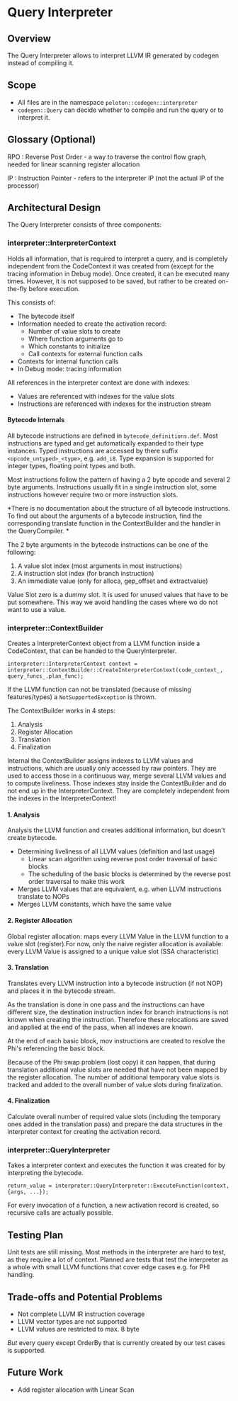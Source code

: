 # Query Interpreter

## Overview

The Query Interpreter allows to interpret LLVM IR generated by codegen instead of compiling it. 

## Scope
* All files are in the namespace `peloton::codegen::interpreter`
* `codegen::Query` can decide whether to compile and run the query or to interpret it. 

## Glossary (Optional)
RPO
: Reverse Post Order - a way to traverse the control flow graph, needed for linear scanning register allocation

IP
: Instruction Pointer - refers to the interpreter IP (not the actual IP of the processor)

## Architectural Design

The Query Interpreter consists of three components:

### interpreter::InterpreterContext
Holds all information, that is required to interpret a query, and is completely independent from the CodeContext it was created from (except for the tracing information in Debug mode). Once created, it can be executed many times. However, it is not supposed to be saved, but rather to be created on-the-fly before execution. 

This consists of:

* The bytecode itself
* Information needed to create the activation record:
  * Number of value slots to create
  * Where function arguments go to
  * Which constants to initialize
  * Call contexts for external function calls
* Contexts for internal function calls
* In Debug mode: tracing information

All references in the interpreter context are done with indexes: 

* Values are referenced with indexes for the value slots
* Instructions are referenced with indexes for the instruction stream

#### Bytecode Internals

All bytecode instructions are defined in `bytecode_definitions.def`. Most instructions are typed and get automatically expanded to their type instances. Typed instructions are accessed by there suffix `<opcode_untyped>_<type>`, e.g. `add_i8`. Type expansion is supported for integer types, floating point types and both. 

Most instructions follow the pattern of having a 2 byte opcode and several 2 byte arguments. Instructions usually fit in a single instruction slot, some instructions however require two or more instruction slots. 

*There is no documentation about the structure of all bytecode instructions. To find out about the arguments of a bytecode instruction, find the corresponding translate function in the ContextBuilder and the handler in the QueryCompiler. *

The 2 byte arguments in the bytecode instructions can be one of the following:

1. A value slot index (most arguments in most instructions)
2. A instruction slot index (for branch instruction)
3. An immediate value (only for alloca, gep_offset and extractvalue)

Value Slot zero is a dummy slot. It is used for unused values that have to be put somewhere. This way we avoid handling the cases where wo do not want to use a value. 

### interpreter::ContextBuilder
Creates a InterpreterContext object from a LLVM function inside a CodeContext, that can be handed to the QueryInterpreter. 

`interpreter::InterpreterContext context = interpreter::ContextBuilder::CreateInterpreterContext(code_context_, query_funcs_.plan_func);`

If the LLVM function can not be translated (because of missing features/types) a `NotSupportedException` is thrown. 

The ContextBuilder works in 4 steps:

1. Analysis
2. Register Allocation
3. Translation
4. Finalization

Internal the ContextBuilder assigns indexes to LLVM values and instructions, which are usually only accessed by raw pointers. They are used to access those in a continuous way, merge several LLVM values and to compute liveliness. 
Those indexes stay inside the ContextBuilder and do not end up in the InterpreterContext. They are completely independent from the indexes in the InterpreterContext! 

#### 1. Analysis
Analysis the LLVM function and creates additional information, but doesn't create bytecode. 

* Determining liveliness of all LLVM values (definition and last usage)
  * Linear scan algorithm using reverse post order traversal of basic blocks
  * The scheduling of the basic blocks is determined by the reverse post order traversal to make this work
* Merges LLVM values that are equivalent, e.g. when LLVM instructions translate to NOPs
* Merges LLVM constants, which have the same value

#### 2. Register Allocation
Global register allocation: maps every LLVM Value in the LLVM function to a value slot (register).For now, only the naive register allocation is available: every LLVM Value is assigned to a unique value slot (SSA characteristic)

#### 3. Translation
Translates every LLVM instruction into a bytecode instruction (if not NOP) and places it in the bytecode stream.

As the translation is done in one pass and the instructions can have different size, the destination instruction index for branch instructions is not known when creating the instruction. Therefore these relocations are saved and applied at the end of the pass, when all indexes are known. 

At the end of each basic block, mov instructions are created to resolve the Phi's referencing the basic block. 

Because of the Phi swap problem (lost copy) it can happen, that during translation additional value slots are needed that have not been mapped by the register allocation. The number of additional temporary value slots is tracked and added to the overall number of value slots during finalization. 

#### 4. Finalization
Calculate overall number of required value slots (including the temporary ones added in the translation pass) and prepare the data structures in the interpreter context for creating the activation record. 


### interpreter::QueryInterpreter
Takes a interpreter context and executes the function it was created for by interpreting the bytecode. 

`return_value = interpreter::QueryInterpreter::ExecuteFunction(context, {args, ...});`

For every invocation of a function, a new activation record is created, so recursive calls are actually possible. 


## Testing Plan
Unit tests are still missing. Most methods in the interpreter are hard to test, as they require a lot of context. Planned are tests that test the interpreter as a whole with small LLVM functions that cover edge cases e.g. for PHI handling. 


## Trade-offs and Potential Problems
* Not complete LLVM IR instruction coverage
* LLVM vector types are not supported
* LLVM values are restricted to max. 8 byte

*But* every query except OrderBy that is currently created by our test cases is supported. 

## Future Work
* Add register allocation with Linear Scan

